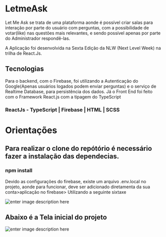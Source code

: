# LetmeAsk

Let Me Ask se trata de uma plataforma aonde é possível criar salas para interação por parte do usuário com perguntas, com a possibilidade de votar(like) nas questões mais relevantes, e sendo possível apenas por parte do Administrador respondê-las.

A Aplicação foi desenvolvida na Sexta Edição da NLW (Next Level Week) na trilha de React.Js.


## Tecnologias

Para o backend, com o Firebase, foi utilizando a Autenticação do Google(Apenas usuários logados podem enviar perguntas) e o serviço de Realtime Database, para persistência dos dados. Já o Front End foi feito com o Framework React.js com a tipagem do TypeScript


### ReactJs - TypeScript | Firebase | HTML | SCSS 

# Orientações 

## Para realizar o clone do repótório é necessário fazer a instalação das dependecias.

### npm install

Devido as configurações do firebase, existe um arquivo .env.local no projeto, aonde para funcionar, deve ser adicionado diretamenta da sua conta>aplicação no firebase> Utilizando a seguinte sixtaxe 

![enter image description here](https://github.com/FalconiN/letmeask-nlw6/blob/master/src/assets/images/code.png)

## Abaixo é a Tela inicial do projeto 

![enter image description here](https://github.com/FalconiN/letmeask-nlw6/blob/master/src/assets/images/letmeask.png?raw=true)